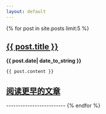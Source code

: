 ```yaml
---
layout: default
---
```

{% for post in site.posts limit:5 %}
<div>
	<a href="{{ post.url }}"><h2>{{ post.title }}</h2></a>
	<b>{{ post.date| date_to_string }}</b>
	
	{{ post.content }}
	
</div>
<a href="http://liangzhao.org/archive.html"><h2>阅读更早的文章</h2></a>
-------------------------
{% endfor %}